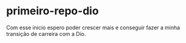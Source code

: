 # primeiro-repo-dio
Com esse inicio espero poder crescer mais e conseguir fazer a minha transição de carreira com a Dio.
